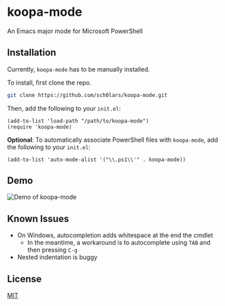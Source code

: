 # koopa-mode
An Emacs major mode for Microsoft PowerShell

## Installation

Currently, `koopa-mode` has to be manually installed.

To install, first clone the repo.

```bash
git clone https://github.com/sch0lars/koopa-mode.git
```

Then, add the following to your `init.el`:

```emacs-lisp
(add-to-list 'load-path "/path/to/koopa-mode")
(require 'koopa-mode)
```

**Optional**: To automatically associate PowerShell files with `koopa-mode`, add the following to your `init.el`:

```emacs-lisp
(add-to-list 'auto-mode-alist '("\\.ps1\\'" . koopa-mode))
```

## Demo

![Demo of koopa-mode](screenshots/koopa-mode-demo.GIF "Demo of koopa-mode")

## Known Issues

- On Windows, autocompletion adds whitespace at the end the cmdlet
  - In the meantime, a workaround is to autocomplete using `TAB` and then pressing `C-g`
- Nested indentation is buggy

## License

[MIT](https://choosealicense.com/licenses/mit/)
